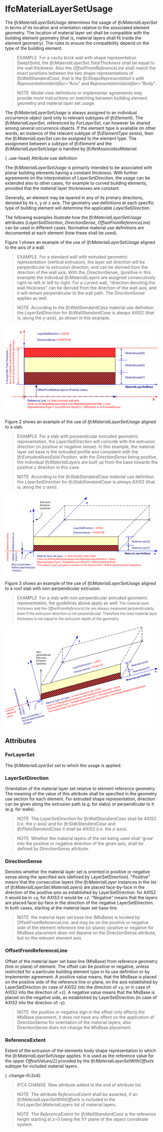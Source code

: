 # IfcMaterialLayerSetUsage

The _IfcMaterialLayerSetUsage_ determines the usage of _IfcMaterialLayerSet_ in terms of its location and orientation relative to the associated element geometry. The location of material layer set shall be compatible with the building element geometry (that is, material layers shall fit inside the element geometry). The rules to ensure the compatibility depend on the type of the building element.

> EXAMPLE&nbsp; For a cavity brick wall with shape representation SweptSolid, the _IfcMaterialLayerSet.TotalThickness_ shall be equal to the wall thickness. Also the _OffsetFromReferenceLine_ shall match the exact positions between the two shape representations of _IfcWallStandardCase_, that is the _IfcShapeRepresentation_'s with _RepresentationIdentifier_="Axis" and _RepresentationIdentifier_="Body".

> NOTE&nbsp; Model view definitions or implementer agreements may provide more instructions on matching between building element geometry and material layer set usage.

The _IfcMaterialLayerSetUsage_ is always assigned to an individual occurrence object (and only to relevant subtypes of _IfcElement_). The _IfcMaterialLayerSet_, referenced by _ForLayerSet_, can however be shared among several occurrence objects. If the element type is available (in other words, an instance of the relevant subtype of _IfcElementType_ exists), then the _IfcMaterialLayerSet_ can be assigned to the element type. The assignment between a subtype of _IfcElement_ and the _IfcMaterialLayerSetUsage_ is handled by _IfcRelAssociatesMaterial_.

{ .use-head}
Attribute use definition

The _IfcMaterialLayerSetUsage_ is primarily intended to be associated with planar building elements having a constant thickness. With further agreements on the interpretation of _LayerSetDirection_, the usage can be extended also to other cases, for example to curved building elements, provided that the material layer thicknesses are constant.

Generally, an element may be layered in any of its primary directions, denoted by its x, y or z axis. The geometry use definitions at each specific type of building element will determine the applicable _LayerSetDirection_.

The following examples illustrate how the _IfcMaterialLayerSetUsage_ attributes (_LayerSetDirection_, _DirectionSense_, _OffsetFromReferenceLine_) can be used in different cases. Normative material use definitions are documented at each element (how these shall be used).

Figure 1 shows an example of the use of _IfcMaterialLayerSetUsage_ aligned to the axis of a wall.

> EXAMPLE&nbsp; For a standard wall with extruded geometric representation (vertical extrusion), the layer set direction will be perpendicular to extrusion direction, and can be derived from the direction of the wall axis. With the_DirectionSense_ (positive in this example) the individual _IfcMaterialLayers_ are assigned consecutively right-to-left or left-to-right. For a curved wall, "direction denoting the wall thickness" can be derived from the direction of the wall axis, and it will remain perpendicular to the wall path. The _DirectionSense_ applies as well.

> NOTE&nbsp; According to the _IfcWallStandardCase_ material use definition the _LayerSetDirection_ for _IfcWallStandardCase_ is always AXIS2 (that is, along the y-axis), as shown in this example.

!["Mls usage"](../../../../figures/ifcmateriallayersetusage_wall-01.png "Figure 1 &mdash; Material layer set usage for wall")

Figure 2 shows an example of the use of _IfcMaterialLayerSetUsage_ aligned to a slab.

> EXAMPLE&nbsp; For a slab with perpendicular extruded geometric representation, the _LayerSetDirection_ will coincide with the extrusion direction (in positive or negative sense). In this example, the material layer set base is the extruded profile and consistent with the _IfcExtrudedAreaSolid.Position_, with the _DirectionSense_ being positive, the individual _IfcMaterialLayers_ are built up from the base towards the positive z direction in this case.

> NOTE&nbsp; According to the _IfcSlabStandardCase_ material use definition the _LayerSetDirection_ for _IfcSlabStandardCase_ is always AXIS3 (that is, along the z-axis).

!["Mls usage"](../../../../figures/ifcmateriallayersetusage_slab-01.png "Figure 2 &mdash; Material layer set usage for slab")

Figure 3 shows an example of the use of _IfcMaterialLayerSetUsage_ aligned to a roof slab with non-perpendicular extrusion.

> EXAMPLE&nbsp; For a slab with non-perpendicular extruded geometric representation, the guidelines above apply as well<small>. The material layer thickness and the <em>OffsetFromReferenceLine</em> are always measured
perpendicularly, even if the extrusion direction is not perpendicular. Therefore the total material layer thickness is
not equal to the extrusion depth of the geometry.</small>

!["Mls usage"](../../../../figures/ifcmateriallayersetusage_roofslab-01.png "Figure 3 &mdash; Material layer set usage for roof slab")

## Attributes

### ForLayerSet
The _IfcMaterialLayerSet_ set to which the usage is applied.

### LayerSetDirection
Orientation of the material layer set relative to element reference geometry. The meaning of the value of this attribute shall be specified in the geometry use section for each element. For extruded shape representation, direction can be given along the extrusion path (e.g. for slabs) or perpendicular to it (e.g. for walls).

> NOTE&nbsp; The _LayerSetDirection_ for _IfcWallStandardCase_ shall be AXIS2 (i.e. the y-axis) and for _IfcSlabStandardCase_ and _IfcPlateStandardCase_ it shall be AXIS3 (i.e. the z-axis).

> NOTE&nbsp; Whether the material layers of the set being used shall 'grow' into the positive or negative direction of the given axis, shall be defined by _DirectionSense_ attribute.

### DirectionSense
Denotes whether the material layer set is oriented in positive or negative sense along the specified axis (defined by LayerSetDirection). "Positive" means that the consecutive layers (the _IfcMaterialLayer_ instances in the list of _IfcMaterialLayerSet.MaterialLayers_) are placed face-by-face in the direction of the positive axis as established by LayerSetDirection: for AXIS2 it would be in +y, for AXIS3 it would be +z. "Negative" means that the layers are placed face-by-face in the direction of the negative LayerSetDirection. In both cases,  starting at the material layer set base line.
> NOTE&nbsp; the material layer set base line (MlsBase) is located by OffsetFromReferenceLine, and may be on the positive or negative side of the element reference line (or plane); positive or negative for MlsBase placement does not depend on the DirectionSense attribute, but on the relevant element axis.

### OffsetFromReferenceLine
Offset of the material layer set base line (MlsBase) from reference geometry (line or plane) of element. The offset can be positive or negative, unless restricted for a particular building element type in its use definition or by implementer agreement. A positive value means, that the MlsBase is placed on the positive side of the reference line or plane, on the axis established by LayerSetDirection (in case of AXIS2 into the direction of +y, or in case of AXIS2 into the direction of +z). A negative value means that the MlsBase is placed on the negative side, as established by LayerSetDirection (in case of AXIS2 into the direction of -y). 
> NOTE&nbsp; the positive or negative sign in the offset only affects the MlsBase placement, it does not have any effect on the application of DirectionSense for orientation of the material layers; also DirectionSense does not change the MlsBase placement.

### ReferenceExtent
Extent of the extrusion of the elements body shape representation to which the _IfcMaterialLayerSetUsage_ applies. It is used as the reference value for the upper _OffsetValues[2]_ provided by the _IfcMaterialLayerSetWithOffsets_ subtype for included material layers.

{ .change-ifc2x4}
> IFC4 CHANGE&nbsp; New attribute added to the end of attribute list.

> NOTE&nbsp; The attribute _ReferenceExtent_ shall be asserted, if an _IfcMaterialLayerSetWithOffsets_ is included in the _ForLayerSet.MaterialLayers_ list of material layers.

> NOTE&nbsp; The _ReferenceExtent_ for _IfcWallStandardCase_ is the reference height starting at z=0 being the XY plane of the object coordinate system.
